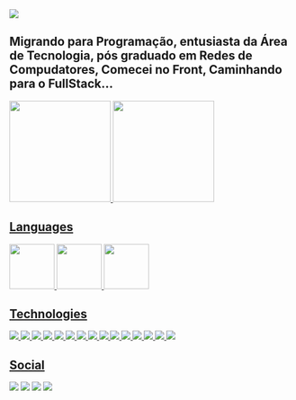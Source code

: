 <img src="https://present.readthedocs.io/en/latest/_images/welcome-to-coding.gif">

## Migrando para Programação, entusiasta da Área de Tecnologia, pós graduado em Redes de Compudatores, Comecei no Front, Caminhando para o FullStack...

 <div>
  <a href="https://github.com/thalisson-sousa">
  <img height="180em" src="https://github-readme-stats.vercel.app/api?username=thalisson-sousa&show_icons=true&theme=tokyonight&include_all_commits=true&count_private=true"/>
  <img height="180em" src="https://github-readme-stats.vercel.app/api/top-langs/?username=thalisson-sousa&layout=donut&langs_count=7&theme=tokyonight"/>
</div>

  <div>
    <h2>Languages</h2> 
    <img height="80em" src="https://www.freepnglogos.com/uploads/javascript-png/javascript-logo-transparent-logo-javascript-images-3.png"/>
    <img height="80em" src="https://w7.pngwing.com/pngs/915/519/png-transparent-typescript-hd-logo-thumbnail.png"/>
    <img height="80em" src="https://static.vecteezy.com/system/resources/previews/019/899/953/non_2x/java-free-download-free-png.png"/>
  </div>
  
  ##
  <div>
   <h2>Technologies</h2>
   
   ![](https://img.shields.io/badge/‎-Linux-E95420?logo=linux&logoColor=white&style=plastic)
   ![](https://img.shields.io/badge/‎-JavaScript-F7DF1E?logo=javascript&logoColor=yellow&style=plastic)
   ![](https://img.shields.io/badge/‎-TypeScript-1572B6?logo=typescript&logoColor=blue&style=plastic)
   ![](https://img.shields.io/badge/‎-Java-E95420?logo=java&logoColor=orange&style=plastic)
   ![](https://img.shields.io/badge/‎-SpringBoot-339933?logo=SpringBoot&logoColor=green&style=plastic)
   ![](https://img.shields.io/badge/‎-HTML-CC342D?logo=html5&logoColor=orange&style=plastic)
   ![](https://img.shields.io/badge/‎-CSS-1572B6?logo=css3&logoColor=blue&style=plastic)
   ![](https://img.shields.io/badge/‎-Bootstrap-8313f5?logo=Bootstrap&logoColor=white&style=plastic)
   ![](https://img.shields.io/badge/‎-NodeJS-339933?logo=Node.js&logoColor=green&style=plastic)
   ![](https://img.shields.io/badge/‎-React-1572B6?logo=React&logoColor=blue&style=plastic)
   ![](https://img.shields.io/badge/‎-ReactNative-1572B6?logo=React&logoColor=blue&style=plastic)
   ![](https://img.shields.io/badge/‎-Angular-CC342D?logo=Angular&logoColor=red&style=plastic)
   ![](https://img.shields.io/badge/‎-Git-F05032?logo=git&logoColor=orange&style=plastic)
   ![](https://img.shields.io/badge/‎-GitHub-181717?logo=github&logoColor=white&style=plastic)
   ![](https://img.shields.io/badge/‎-VS%20Code-007ACC?logo=visual-studio-code&logoColor=blue&style=plastic)
  </div>

  ##
 
<div> 
 <h2>Social</h2>
  <a href="https://www.instagram.com/thalisson_sousa_/" target="_blank"><img src="https://img.shields.io/badge/-Instagram-%23E4405F?style=for-the-badge&logo=instagram&logoColor=white" target="_blank"></a>
    <a href="https://https://t.me/Thalisson_sousa" target="_blank"><img src="https://img.shields.io/badge/Telegram-2CA5E0?style=for-the-badge&logo=telegram&logoColor=white" target="_blank"></a>
 <a href="https://discord.com/channels/@Thalisson#8029" target="_blank"><img src="https://img.shields.io/badge/Discord-7289DA?style=for-the-badge&logo=discord&logoColor=white" target="_blank"></a> 
  <a href="https://www.linkedin.com/in/thalisson-sousa-8398b0152/" target="_blank"><img src="https://img.shields.io/badge/-LinkedIn-%230077B5?style=for-the-badge&logo=linkedin&logoColor=white" target="_blank"></a> 
 
</div>
